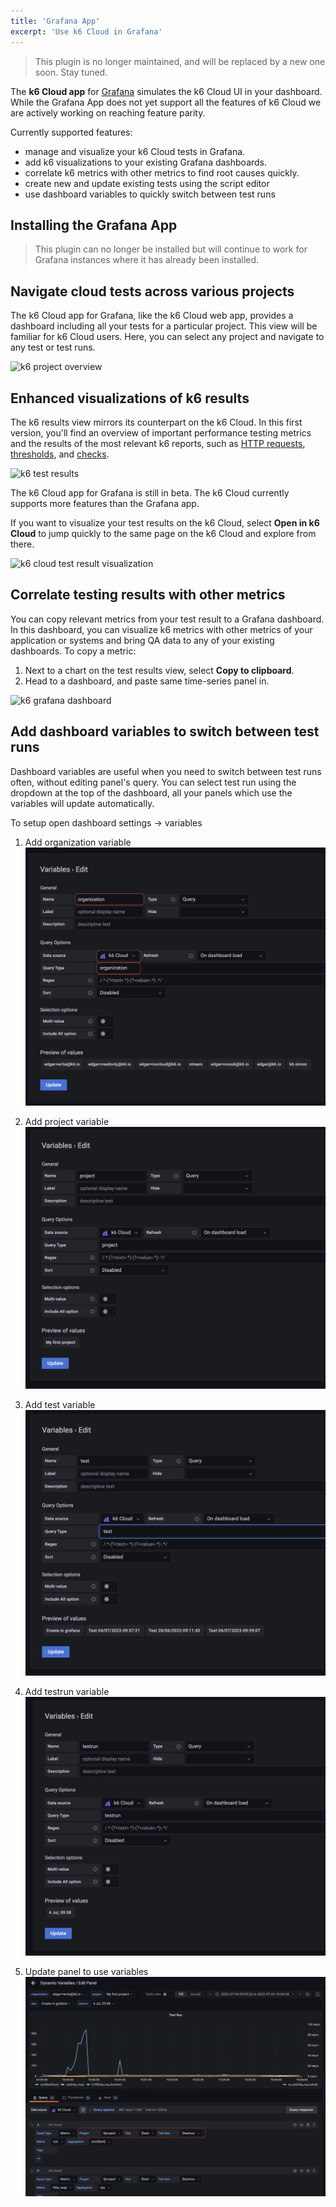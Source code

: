 ```yaml
---
title: 'Grafana App'
excerpt: 'Use k6 Cloud in Grafana'
---
```


<Blockquote mod="attention" title="">

This plugin is no longer maintained, and will be replaced by a new one soon. Stay tuned.

</Blockquote>


The **k6 Cloud app** for [Grafana](https://grafana.com/) simulates the k6 Cloud UI in your dashboard. While the Grafana App does not yet support all the features of k6 Cloud we are actively working on reaching feature parity.

Currently supported features:
* manage and visualize your k6 Cloud tests in Grafana.
* add k6 visualizations to your existing Grafana dashboards.
* correlate k6 metrics with other metrics to find root causes quickly.
* create new and update existing tests using the script editor
* use dashboard variables to quickly switch between test runs

## Installing the Grafana App

<Blockquote mod="attention" title="">

This plugin can no longer be installed but will continue to work for Grafana instances where it has already been installed. 

</Blockquote>

## Navigate cloud tests across various projects

The k6 Cloud app for Grafana, like the k6 Cloud web app, provides a dashboard including all your tests for a particular project.
This view will be familiar for k6 Cloud users.
Here, you can select any project and navigate to any test or test runs.

![k6 project overview](./images/06-Grafana-Plugin/k6_cloud_grafana_project_overview.png)

## Enhanced visualizations of k6 results

The k6 results view mirrors its counterpart on the k6 Cloud.
In this first version, you'll find an overview of important performance testing metrics and the results of the most relevant k6 reports, such as [HTTP requests](https://k6.io/docs/using-k6/http-requests/), [thresholds](https://k6.io/docs/using-k6/thresholds/), and [checks](https://k6.io/docs/using-k6/checks/).

![k6 test results](./images/06-Grafana-Plugin/k6_cloud_grafana_test_result.png)

The k6 Cloud app for Grafana is still in beta.
The k6 Cloud currently supports more features than the Grafana app.

If you want to visualize your test results on the k6 Cloud, select **Open in k6 Cloud** to jump quickly to the same page on the k6 Cloud and explore from there.

![k6 cloud test result visualization](./images/06-Grafana-Plugin/k6_cloud_testresult_visualization.png)

## Correlate testing results with other metrics

You can copy relevant metrics from your test result to a Grafana dashboard.
In this dashboard, you can visualize k6 metrics with other metrics of your application or systems and bring QA data to any of your existing dashboards.
To copy a metric:

1. Next to a chart on the test results view, select  **Copy to clipboard**.
1. Head to a dashboard, and paste same time-series panel in.

![k6 grafana dashboard](./images/06-Grafana-Plugin/k6_cloud_grafana_dashboard.png)

## Add dashboard variables to switch between test runs

Dashboard variables are useful when you need to switch between test runs often, without editing panel's query. You can select test run using the dropdown at the top of the dashboard, all your panels which use the variables will update automatically.

To setup open dashboard settings -> variables

1. Add organization variable
![k6 grafana add org](./images/06-Grafana-Plugin/k6_cloud_grafana_add_org.png)

2. Add project variable
![k6 grafana add project](./images/06-Grafana-Plugin/k6_cloud_grafana_add_project.png)

3. Add test variable
![k6 grafana add test](./images/06-Grafana-Plugin/k6_cloud_grafana_add_test.png)

4. Add testrun variable
![k6 grafana add testrun](./images/06-Grafana-Plugin/k6_cloud_grafana_add_testrun.png)

5. Update panel to use variables
![k6 grafana use variables in panel](./images/06-Grafana-Plugin/k6_cloud_grafana_use_vars_in_panel.png)
